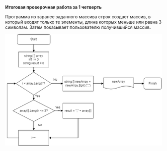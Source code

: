 **Итоговая проверочная работа за 1 четверть**

Программа из заранее заданного массива строк создает массив, в который входят только те элементы, длина которых меньше или равна 3 символам. Затем показывает пользователю получившийся массив.

![Алгоритм работы программы](algorithm.png)
